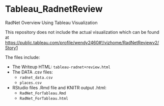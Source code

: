 # Tableau_RadnetReview
RadNet Overview Using Tableau Visualization

This repository does not include the actual visualization which can be found at https://public.tableau.com/profile/wendy2460#!/vizhome/RadNetReviewv2/Story1

The files include:

* The Writeup HTML: `tableau-radnet+review.html`
* The DATA .csv files:
  *  `radnet_data.csv`
  *  `places.csv`
* RStudio files .Rmd file and KNITR output .html:
  *  `RadNet_ForTableau.Rmd`
  *  `RadNet_ForTableau.html`
